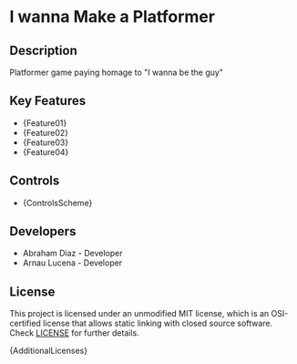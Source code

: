 # I wanna Make a Platformer
## Description

Platformer game paying homage to "I wanna be the guy"

## Key Features

 - {Feature01}
 - {Feature02}
 - {Feature03}
 - {Feature04}
 
## Controls

 - {ControlsScheme}

## Developers

 - Abraham Diaz - Developer
 - Arnau Lucena - Developer

## License

This project is licensed under an unmodified MIT license, which is an OSI-certified license that allows static linking with closed source software. Check [LICENSE](LICENSE) for further details.

{AdditionalLicenses}
